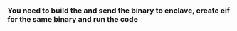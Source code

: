 ### You need to build the and send the binary to enclave, create eif for the same binary and run the code